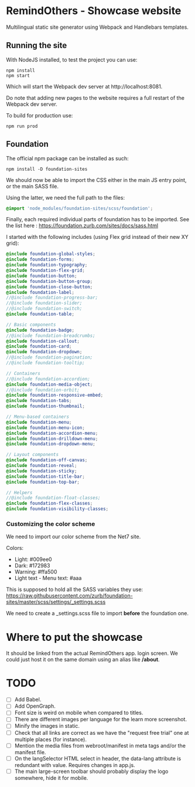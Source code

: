 # RemindOthers - Showcase website
Multilingual static site generator using Webpack and Handlebars templates.

## Running the site
With NodeJS installed, to test the project you can use:
```
npm install
npm start
```
Which will start the Webpack dev server at http://localhost:8081.

Do note that adding new pages to the website requires a full restart of the Webpack dev server.

To build for production use:
```
npm run prod
```

## Foundation
The official npm package can be installed as such:
```
npm install -D foundation-sites
```

We should now be able to import the CSS either in the main JS entry point, or the main SASS file.

Using the latter, we need the full path to the files:
```scss
@import 'node_modules/foundation-sites/scss/foundation';
```

Finally, each required individual parts of foundation has to be imported. See the list here : https://foundation.zurb.com/sites/docs/sass.html

I started with the following includes (using Flex grid instead of their new XY grid):
```scss
@include foundation-global-styles;
@include foundation-forms;
@include foundation-typography;
@include foundation-flex-grid;
@include foundation-button;
@include foundation-button-group;
@include foundation-close-button;
@include foundation-label;
//@include foundation-progress-bar;
//@include foundation-slider;
//@include foundation-switch;
@include foundation-table;

// Basic components
@include foundation-badge;
//@include foundation-breadcrumbs;
@include foundation-callout;
@include foundation-card;
@include foundation-dropdown;
//@include foundation-pagination;
//@include foundation-tooltip;

// Containers
//@include foundation-accordion;
@include foundation-media-object;
//@include foundation-orbit;
@include foundation-responsive-embed;
@include foundation-tabs;
@include foundation-thumbnail;

// Menu-based containers
@include foundation-menu;
@include foundation-menu-icon;
@include foundation-accordion-menu;
@include foundation-drilldown-menu;
@include foundation-dropdown-menu;

// Layout components
@include foundation-off-canvas;
@include foundation-reveal;
@include foundation-sticky;
@include foundation-title-bar;
@include foundation-top-bar;

// Helpers
//@include foundation-float-classes;
@include foundation-flex-classes;
@include foundation-visibility-classes;
```

### Customizing the color scheme
We need to import our color scheme from the Net7 site.

Colors:
* Light: #009ee0
* Dark: #172983
* Warning: #ffa500
* Light text - Menu text: #aaa

This is supposed to hold all the SASS variables they use: https://raw.githubusercontent.com/zurb/foundation-sites/master/scss/settings/_settings.scss

We need to create a _settings.scss file to import **before** the foundation one.

# Where to put the showcase
It should be linked from the actual RemindOthers app. login screen. We could just host it on the same domain using an alias like **/about**.

# TODO
- [ ] Add Babel.
- [ ] Add OpenGraph.
- [ ] Font size is weird on mobile when compared to titles.
- [ ] There are different images per language for the learn more screenshot.
- [ ] Minify the images in static.
- [ ] Check that all links are correct as we have the "request free trial" one at multiple places (for instance).
- [ ] Mention the media files from webroot/manifest in meta tags and/or the manifest file.
- [ ] On the langSelector HTML select in header, the data-lang attribute is redundant with value. Requires changes in app.js.
- [ ] The main large-screen toolbar should probably display the logo somewhere, hide it for mobile.